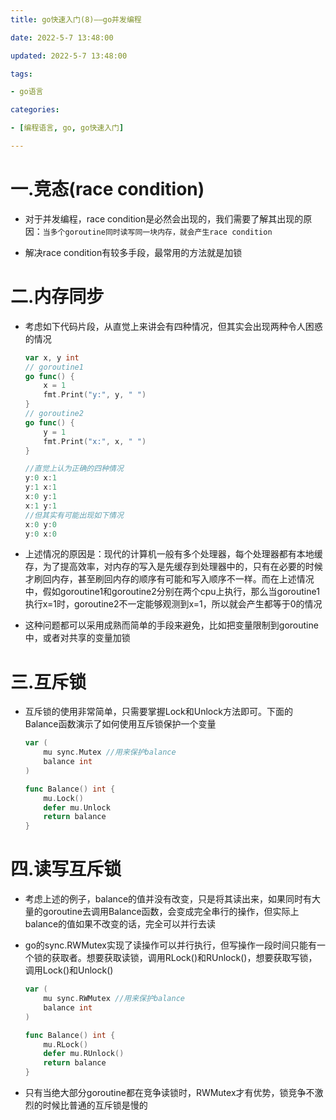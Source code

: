 ```yaml
---
title: go快速入门(8)——go并发编程

date: 2022-5-7 13:48:00

updated: 2022-5-7 13:48:00

tags:

- go语言

categories:

- [编程语言, go, go快速入门]

---
```


# 一.竞态(race condition)

- 对于并发编程，race condition是必然会出现的，我们需要了解其出现的原因：`当多个goroutine同时读写同一块内存，就会产生race condition`

- 解决race condition有较多手段，最常用的方法就是加锁

# 二.内存同步

- 考虑如下代码片段，从直觉上来讲会有四种情况，但其实会出现两种令人困惑的情况
  
  ```go
  var x, y int
  // goroutine1
  go func() {
      x = 1
      fmt.Print("y:", y, " ")
  }
  // goroutine2
  go func() {
      y = 1
      fmt.Print("x:", x, " ")
  }
  
  //直觉上认为正确的四种情况
  y:0 x:1
  y:1 x:1
  x:0 y:1
  x:1 y:1
  //但其实有可能出现如下情况
  x:0 y:0
  y:0 x:0
  ```

- 上述情况的原因是：现代的计算机一般有多个处理器，每个处理器都有本地缓存，为了提高效率，对内存的写入是先缓存到处理器中的，只有在必要的时候才刷回内存，甚至刷回内存的顺序有可能和写入顺序不一样。而在上述情况中，假如goroutine1和goroutine2分别在两个cpu上执行，那么当goroutine1执行x=1时，goroutine2不一定能够观测到x=1，所以就会产生都等于0的情况

- 这种问题都可以采用成熟而简单的手段来避免，比如把变量限制到goroutine中，或者对共享的变量加锁

# 三.互斥锁

- 互斥锁的使用非常简单，只需要掌握Lock和Unlock方法即可。下面的Balance函数演示了如何使用互斥锁保护一个变量
  
  ```go
  var (
      mu sync.Mutex //用来保护balance
      balance int
  )
  
  func Balance() int {
      mu.Lock()
      defer mu.Unlock
      return balance
  }
  ```

# 四.读写互斥锁

- 考虑上述的例子，balance的值并没有改变，只是将其读出来，如果同时有大量的goroutine去调用Balance函数，会变成完全串行的操作，但实际上balance的值如果不改变的话，完全可以并行去读

- go的sync.RWMutex实现了读操作可以并行执行，但写操作一段时间只能有一个锁的获取者。想要获取读锁，调用RLock()和RUnlock()，想要获取写锁，调用Lock()和Unlock()
  
  ```go
  var (
      mu sync.RWMutex //用来保护balance
      balance int
  )
  
  func Balance() int {
      mu.RLock()
      defer mu.RUnlock()
      return balance
  }
  ```

- 只有当绝大部分goroutine都在竞争读锁时，RWMutex才有优势，锁竞争不激烈的时候比普通的互斥锁是慢的
